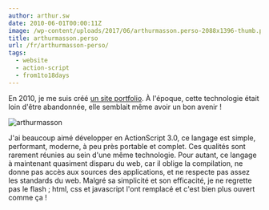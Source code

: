 ```yaml
---
author: arthur.sw
date: 2010-06-01T00:00:11Z
image: /wp-content/uploads/2017/06/arthurmasson.perso-2088x1396-thumb.png
title: arthurmasson.perso
url: /fr/arthurmasson-perso/
tags:
  - website
  - action-script
  - from1to18days
---
```


En 2010, je me suis créé [un site portfolio](/old/index.html). À l'époque, cette technologie était loin d'être abandonnée, elle semblait même avoir un bon avenir !

![arthurmasson](/wp-content/uploads/2017/06/arthurmasson.perso-2088x1396.png)

J'ai beaucoup aimé développer en ActionScript 3.0, ce langage est simple, performant, moderne, à peu près portable et complet. Ces qualités sont rarement réunies au sein d'une même technologie. Pour autant, ce langage à maintenant quasiment disparu du web, car il oblige la compilation, ne donne pas accès aux sources des applications, et ne respecte pas assez les standards du web. Malgré sa simplicité et son efficacité, je ne regrette pas le flash ; html, css et javascript l'ont remplacé et c'est bien plus ouvert comme ça !